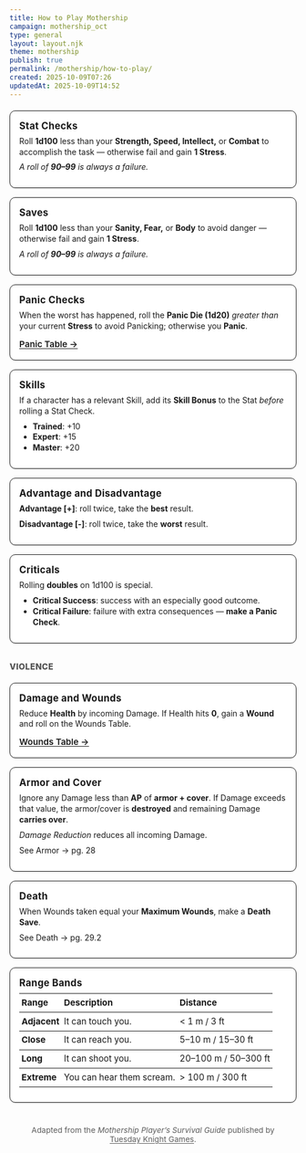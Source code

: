 ```yaml
---
title: How to Play Mothership
campaign: mothership_oct
type: general
layout: layout.njk
theme: mothership
publish: true
permalink: /mothership/how-to-play/
created: 2025-10-09T07:26
updatedAt: 2025-10-09T14:52
---
```


<style>
.rules-grid {
  display: grid;
  grid-template-columns: repeat(auto-fit, minmax(260px, 1fr));
  gap: 1rem;
  margin: 1.25rem 0 2rem;
}
.rule-card {
  border: 1.5px solid currentColor;
  border-radius: 10px;
  padding: 1rem 1rem 1.125rem;
  background: var(--card-bg, #fff);
  box-shadow: 0 2px 0 rgba(0,0,0,.08);
}
.rule-card h3 {
  margin: 0 0 .5rem;
  font-size: 1.05rem;
  letter-spacing: .02em;
}
.rule-card p, .rule-card ul, .rule-card table {
  margin: .25rem 0 .5rem;
  line-height: 1.35;
}
.rule-card a {
  text-underline-offset: 2px;
}
.rule-card .cta {
  display: inline-block;
  margin-top: .25rem;
  font-size: .95rem;
  font-weight: 600;
}
.range-table {
  width: 100%;
  border-collapse: collapse;
  font-size: .95rem;
}
.range-table th, .range-table td {
  border-top: 1px solid currentColor;
  padding: .35rem .25rem;
  text-align: left;
}
.range-table th {
  font-weight: 700;
}
.section-label {
  margin: 1.75rem 0 .5rem;
  font-weight: 800;
  letter-spacing: .03em;
  text-transform: uppercase;
  font-size: .9rem;
  opacity: .75;
}
.attribution {
  margin-top: 2.5rem;
  font-size: 0.85rem;
  text-align: center;
  opacity: 0.7;
}
.attribution a {
  color: inherit;
  text-decoration: underline;
  text-underline-offset: 2px;
}

/* dark/light & print */
@media (prefers-color-scheme: dark) {
  .rule-card { background: rgba(255,255,255,.04); box-shadow: none; }
}
@media print {
  .rules-grid { grid-template-columns: 1fr 1fr; gap: .75rem; }
  .rule-card { page-break-inside: avoid; }
}
</style>

<div class="rules-grid">

  <article class="rule-card">
    <h3>Stat Checks</h3>
    <p>Roll <strong>1d100</strong> less than your <strong>Strength, Speed, Intellect,</strong> or <strong>Combat</strong> to accomplish the task — otherwise fail and gain <strong>1 Stress</strong>.</p>
    <p><em>A roll of <strong>90–99</strong> is always a failure.</em></p>
  </article>

  <article class="rule-card">
    <h3>Saves</h3>
    <p>Roll <strong>1d100</strong> less than your <strong>Sanity, Fear,</strong> or <strong>Body</strong> to avoid danger — otherwise fail and gain <strong>1 Stress</strong>.</p>
    <p><em>A roll of <strong>90–99</strong> is always a failure.</em></p>
  </article>

  <article class="rule-card">
    <h3>Panic Checks</h3>
    <p>When the worst has happened, roll the <strong>Panic Die (1d20)</strong> <em>greater than</em> your current <strong>Stress</strong> to avoid Panicking; otherwise you <strong>Panic</strong>.</p>
    <a class="cta" href="/mothership/tools/panic/">Panic Table →</a>
  </article>

  <article class="rule-card">
    <h3>Skills</h3>
    <p>If a character has a relevant Skill, add its <strong>Skill Bonus</strong> to the Stat <em>before</em> rolling a Stat Check.</p>
    <ul>
      <li><strong>Trained</strong>: +10</li>
      <li><strong>Expert</strong>: +15</li>
      <li><strong>Master</strong>: +20</li>
    </ul>
  </article>

  <article class="rule-card">
    <h3>Advantage and Disadvantage</h3>
    <p><strong>Advantage [+]</strong>: roll twice, take the <strong>best</strong> result.</p>
    <p><strong>Disadvantage [-]</strong>: roll twice, take the <strong>worst</strong> result.</p>
  </article>

  <article class="rule-card">
    <h3>Criticals</h3>
    <p>Rolling <strong>doubles</strong> on 1d100 is special.</p>
    <ul>
      <li><strong>Critical Success</strong>: success with an especially good outcome.</li>
      <li><strong>Critical Failure</strong>: failure with extra consequences — <strong>make a Panic Check</strong>.</li>
    </ul>
  </article>

</div>

<p class="section-label">Violence</p>

<div class="rules-grid">

  <article class="rule-card">
    <h3>Damage and Wounds</h3>
    <p>Reduce <strong>Health</strong> by incoming Damage. If Health hits <strong>0</strong>, gain a <strong>Wound</strong> and roll on the Wounds Table.</p>
    <a class="cta" href="/mothership/tools/wound/">Wounds Table →</a>
  </article>

  <article class="rule-card">
    <h3>Armor and Cover</h3>
    <p>Ignore any Damage less than <strong>AP</strong> of <strong>armor + cover</strong>. If Damage exceeds that value, the armor/cover is <strong>destroyed</strong> and remaining Damage <strong>carries over</strong>.</p>
    <p><em>Damage Reduction</em> reduces all incoming Damage.</p>
    <p>See Armor → pg. 28</p>
  </article>

  <article class="rule-card">
    <h3>Death</h3>
    <p>When Wounds taken equal your <strong>Maximum Wounds</strong>, make a <strong>Death Save</strong>.</p>
    <p>See Death → pg. 29.2</p>
  </article>

  <article class="rule-card">
    <h3>Range Bands</h3>
    <table class="range-table">
      <thead>
        <tr><th>Range</th><th>Description</th><th>Distance</th></tr>
      </thead>
      <tbody>
        <tr><td><strong>Adjacent</strong></td><td>It can touch you.</td><td>&lt; 1 m / 3 ft</td></tr>
        <tr><td><strong>Close</strong></td><td>It can reach you.</td><td>5–10 m / 15–30 ft</td></tr>
        <tr><td><strong>Long</strong></td><td>It can shoot you.</td><td>20–100 m / 50–300 ft</td></tr>
        <tr><td><strong>Extreme</strong></td><td>You can hear them scream.</td><td>&gt; 100 m / 300 ft</td></tr>
      </tbody>
    </table>
  </article>

</div>

<p class="attribution">
  Adapted from the <em>Mothership Player’s Survival Guide</em> published by
  <a href="https://www.tuesdayknightgames.com/pages/mothership-rpg" target="_blank" rel="noopener">Tuesday&nbsp;Knight&nbsp;Games</a>.
</p>
